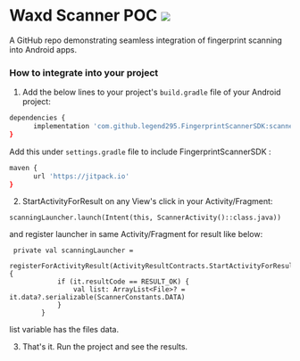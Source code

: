 # Waxd Scanner POC ![](https://jitpack.io/v/legend295/FingerprintScannerSDK.svg)

A GitHub repo demonstrating seamless integration of fingerprint scanning into Android apps.

### How to integrate into your project
1. Add the below lines to your project's `build.gradle` file of your Android project:

```bash
dependencies {
      implementation 'com.github.legend295.FingerprintScannerSDK:scanner:1.0.10'
}
```
Add this under `settings.gradle` file to include FingerprintScannerSDK :

```bash
maven {
      url 'https://jitpack.io'      
}

```

2. StartActivityForResult on any View's click in your Activity/Fragment:

```
scanningLauncher.launch(Intent(this, ScannerActivity()::class.java))
```

and register launcher in same Activity/Fragment for result like below:

```
 private val scanningLauncher =
        registerForActivityResult(ActivityResultContracts.StartActivityForResult()) {
            if (it.resultCode == RESULT_OK) {
                val list: ArrayList<File>? = it.data?.serializable(ScannerConstants.DATA)
            }
        }
```

list variable has the files data.

3. That's it. Run the project and see the results.
